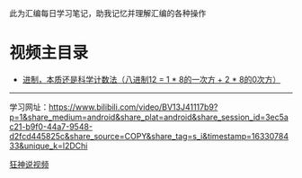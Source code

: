 此为汇编每日学习笔记，助我记忆并理解汇编的各种操作  



# 视频主目录

* [进制，本质还是科学计数法（八进制12 = 1 * 8的一次方 + 2 * 8的0次方）](https://www.bilibili.com/video/BV1ni4y1G7B9?p=3&spm_id_from=pageDriver)


---------

学习网址：https://www.bilibili.com/video/BV13J41117b9?p=1&share_medium=android&share_plat=android&share_session_id=3ec5ac21-b9f0-44a7-9548-d2fcd445825c&share_source=COPY&share_tag=s_i&timestamp=1633078433&unique_k=l2DChi  

[狂神说视频](https://www.bilibili.com/video/BV1ni4y1G7B9?p=3&spm_id_from=pageDriver)

